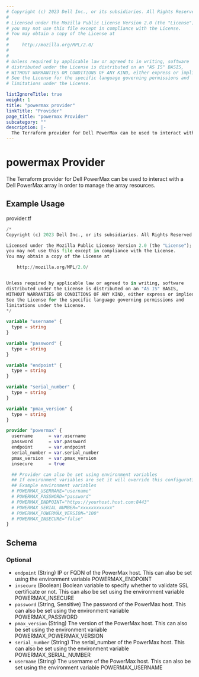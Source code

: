 ```yaml
---
# Copyright (c) 2023 Dell Inc., or its subsidiaries. All Rights Reserved.
#
# Licensed under the Mozilla Public License Version 2.0 (the "License");
# you may not use this file except in compliance with the License.
# You may obtain a copy of the License at
#
#     http://mozilla.org/MPL/2.0/
#
#
# Unless required by applicable law or agreed to in writing, software
# distributed under the License is distributed on an "AS IS" BASIS,
# WITHOUT WARRANTIES OR CONDITIONS OF ANY KIND, either express or implied.
# See the License for the specific language governing permissions and
# limitations under the License.

listIgnoreTitle: true
weight: 1
title: "powermax provider"
linkTitle: "Provider"
page_title: "powermax Provider"
subcategory: ""
description: |-
  The Terraform provider for Dell PowerMax can be used to interact with a Dell PowerMax array in order to manage the array resources.
---
```


# powermax Provider

The Terraform provider for Dell PowerMax can be used to interact with a Dell PowerMax array in order to manage the array resources.

## Example Usage

provider.tf
```terraform
/*
Copyright (c) 2023 Dell Inc., or its subsidiaries. All Rights Reserved.

Licensed under the Mozilla Public License Version 2.0 (the "License");
you may not use this file except in compliance with the License.
You may obtain a copy of the License at

    http://mozilla.org/MPL/2.0/


Unless required by applicable law or agreed to in writing, software
distributed under the License is distributed on an "AS IS" BASIS,
WITHOUT WARRANTIES OR CONDITIONS OF ANY KIND, either express or implied.
See the License for the specific language governing permissions and
limitations under the License.
*/

variable "username" {
  type = string
}

variable "password" {
  type = string
}

variable "endpoint" {
  type = string
}

variable "serial_number" {
  type = string
}

variable "pmax_version" {
  type = string
}

provider "powermax" {
  username      = var.username
  password      = var.password
  endpoint      = var.endpoint
  serial_number = var.serial_number
  pmax_version  = var.pmax_version
  insecure      = true

  ## Provider can also be set using environment variables
  ## If environment variables are set it will override this configuration
  ## Example environment variables
  # POWERMAX_USERNAME="username"
  # POWERMAX_PASSWORD="password"
  # POWERMAX_ENDPOINT="https://yourhost.host.com:8443"
  # POWERMAX_SERIAL_NUMBER="xxxxxxxxxxxx"
  # POWERMAX_POWERMAX_VERSION="100"
  # POWERMAX_INSECURE="false"
}
```

<!-- schema generated by tfplugindocs -->
## Schema

### Optional

- `endpoint` (String) IP or FQDN of the PowerMax host. This can also be set using the environment variable POWERMAX_ENDPOINT
- `insecure` (Boolean) Boolean variable to specify whether to validate SSL certificate or not. This can also be set using the environment variable POWERMAX_INSECURE
- `password` (String, Sensitive) The password of the PowerMax host. This can also be set using the environment variable POWERMAX_PASSWORD
- `pmax_version` (String) The version of the PowerMax host. This can also be set using the environment variable POWERMAX_POWERMAX_VERSION
- `serial_number` (String) The serial_number of the PowerMax host. This can also be set using the environment variable POWERMAX_SERIAL_NUMBER
- `username` (String) The username of the PowerMax host. This can also be set using the environment variable POWERMAX_USERNAME